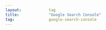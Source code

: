 ```yaml
---
layout:            tag
title:             "Google Search Console"
tag:               google-search-console
---
```

